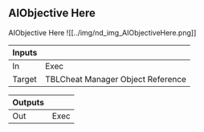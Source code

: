 ## AIObjective Here
AIObjective Here
![[../img/nd_img_AIObjectiveHere.png]]

|Inputs||
|--|--|
| In | Exec |
| Target | TBLCheat Manager Object Reference |

|Outputs||
|--|--|
| Out | Exec |
